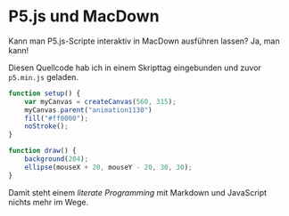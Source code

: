<script src="./js/p5.min.js" type="text/javascript" ></script>

# P5.js und MacDown

Kann man P5.js-Scripte interaktiv in MacDown ausführen lassen? Ja, man kann!

<script type="text/javascript">
function setup() {
	var myCanvas = createCanvas(560, 315);
	myCanvas.parent("animation1130")
	fill("#ff0000");
	noStroke();
}

function draw() {
	background(204);
	ellipse(mouseX + 20, mouseY - 20, 30, 30);
}
</script>

<div id="animation1130"></div>

Diesen Quellcode hab ich in einem Skripttag eingebunden und zuvor `p5.min.js` geladen.

~~~javascript
function setup() {
	var myCanvas = createCanvas(560, 315);
	myCanvas.parent("animation1130")
	fill("#ff0000");
	noStroke();
}

function draw() {
	background(204);
	ellipse(mouseX + 20, mouseY - 20, 30, 30);
}
~~~

Damit steht einem *literate Programming* mit Markdown und JavaScript nichts mehr im Wege.
